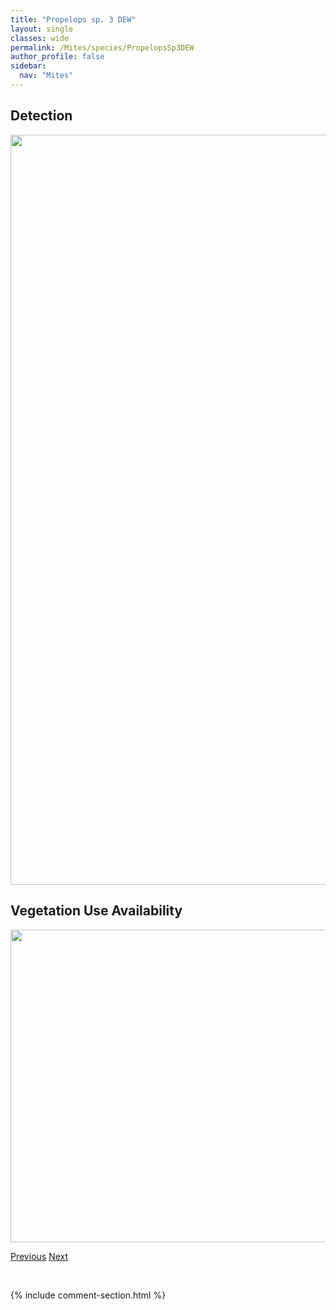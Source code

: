 ```yaml
---
title: "Propelops sp. 3 DEW"
layout: single
classes: wide
permalink: /Mites/species/PropelopsSp3DEW
author_profile: false
sidebar:
  nav: "Mites"
---
```


<h2>Detection</h2>

<a href="https://drive.google.com/uc?export=view&id=1zDlgA9MDWfkD007Byz2lLqf3qAxe1uqX">
<img src="https://drive.google.com/uc?export=view&id=1zDlgA9MDWfkD007Byz2lLqf3qAxe1uqX" height = "1200" width = "800">
</a>


<h2>Vegetation Use Availability</h2>

<a href="https://drive.google.com/uc?export=view&id=1boY0Vds0D5R_88Je8TMQx_m7Ixq9h0cT">
<img src="https://drive.google.com/uc?export=view&id=1boY0Vds0D5R_88Je8TMQx_m7Ixq9h0cT" height = "500" width = "1000">
</a>


<a href="/DevelopmentWebsite/Mites/species/PropelopsCanadensis" class="pagination--pager" title="Propelops canadensis">Previous</a> <a href="/DevelopmentWebsite/Mites/species/PropelopsSp4LML" class="pagination--pager" title="Propelops sp. 4 LML">Next</a>

<p>&nbsp;</p>

{% include comment-section.html %}
